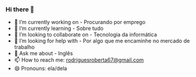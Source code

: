 ### Hi there 👋

- 🔭 I’m currently working on - Procurando por emprego
- 🌱 I’m currently learning - Sobre tudo 
- 👯 I’m looking to collaborate on - Tecnologia da informática
- 🤔 I’m looking for help with - Por algo que me encaminhe no mercado de  trabalho
- 💬 Ask me about - Inglês
- 📫 How to reach me: rodriguesroberta67@gmail.com
- 😄 Pronouns: ela/dela


